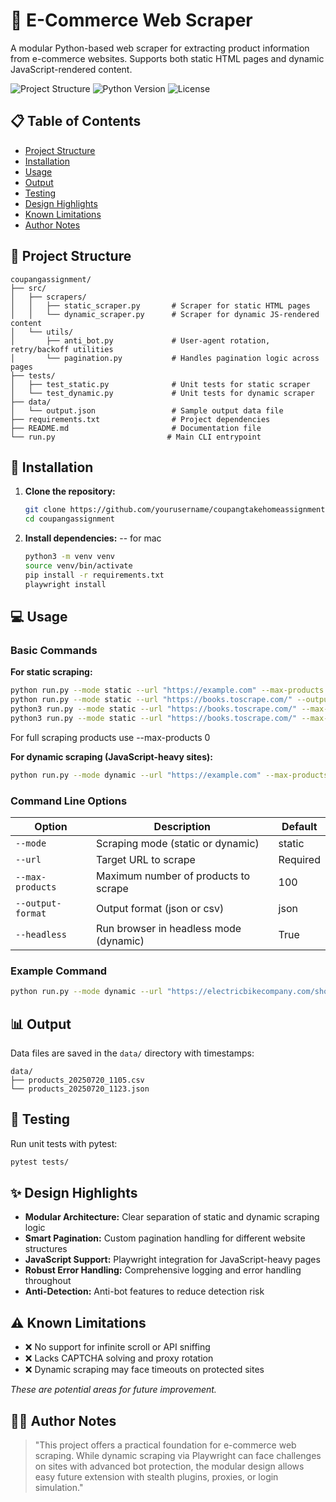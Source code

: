 # 🛒 E-Commerce Web Scraper

A modular Python-based web scraper for extracting product information from e-commerce websites. Supports both static HTML pages and dynamic JavaScript-rendered content.

![Project Structure](https://img.shields.io/badge/status-active-success.svg) 
![Python Version](https://img.shields.io/badge/python-3.8+-blue.svg)
![License](https://img.shields.io/badge/license-MIT-green.svg)


## 📋 Table of Contents

- [Project Structure](#-project-structure)
- [Installation](#-installation)
- [Usage](#-usage)
- [Output](#-output)
- [Testing](#-testing)
- [Design Highlights](#-design-highlights)
- [Known Limitations](#️-known-limitations)
- [Author Notes](#-author-notes)

## 📁 Project Structure

```
coupangassignment/
├── src/
│   ├── scrapers/
│   │   ├── static_scraper.py       # Scraper for static HTML pages
│   │   └── dynamic_scraper.py      # Scraper for dynamic JS-rendered content
│   └── utils/
│       ├── anti_bot.py             # User-agent rotation, retry/backoff utilities
│       └── pagination.py           # Handles pagination logic across pages
├── tests/
│   ├── test_static.py              # Unit tests for static scraper
│   └── test_dynamic.py             # Unit tests for dynamic scraper
├── data/
│   └── output.json                 # Sample output data file
├── requirements.txt                # Project dependencies
├── README.md                       # Documentation file
└── run.py                         # Main CLI entrypoint
```

## 🚀 Installation

1. **Clone the repository:**
   ```bash
   git clone https://github.com/yourusername/coupangtakehomeassignment.git
   cd coupangassignment
   ```

2. **Install dependencies:** -- for mac
   ```bash
   python3 -m venv venv
   source venv/bin/activate 
   pip install -r requirements.txt
   playwright install
   ```

## 💻 Usage

### Basic Commands

**For static scraping:**
```bash
python run.py --mode static --url "https://example.com" --max-products 50 --output-format csv
python run.py --mode static --url "https://books.toscrape.com/" --output-format both
python3 run.py --mode static --url "https://books.toscrape.com/" --max-products 50 --output-format both
python3 run.py --mode static --url "https://books.toscrape.com/" --max-products 0 --output-format both  
```
For full scraping products use --max-products 0

**For dynamic scraping (JavaScript-heavy sites):**
```bash
python run.py --mode dynamic --url "https://example.com" --max-products 30 --output-format json
```

### Command Line Options

| Option | Description | Default |
|--------|-------------|---------|
| `--mode` | Scraping mode (static or dynamic) | static |
| `--url` | Target URL to scrape | Required |
| `--max-products` | Maximum number of products to scrape | 100 |
| `--output-format` | Output format (json or csv) | json |
| `--headless` | Run browser in headless mode (dynamic) | True |

### Example Command

```bash
python run.py --mode dynamic --url "https://electricbikecompany.com/shop" --max-products 25 --output-format csv
```

## 📊 Output

Data files are saved in the `data/` directory with timestamps:

```
data/
├── products_20250720_1105.csv
└── products_20250720_1123.json
```

## 🧪 Testing

Run unit tests with pytest:

```bash
pytest tests/
```

## ✨ Design Highlights

- **Modular Architecture:** Clear separation of static and dynamic scraping logic
- **Smart Pagination:** Custom pagination handling for different website structures
- **JavaScript Support:** Playwright integration for JavaScript-heavy pages
- **Robust Error Handling:** Comprehensive logging and error handling throughout
- **Anti-Detection:** Anti-bot features to reduce detection risk

## ⚠️ Known Limitations

- ❌ No support for infinite scroll or API sniffing
- ❌ Lacks CAPTCHA solving and proxy rotation  
- ❌ Dynamic scraping may face timeouts on protected sites

*These are potential areas for future improvement.*

## 👨‍💻 Author Notes

> "This project offers a practical foundation for e-commerce web scraping. While dynamic scraping via Playwright can face challenges on sites with advanced bot protection, the modular design allows easy future extension with stealth plugins, proxies, or login simulation."
